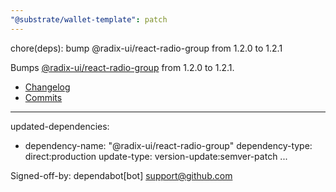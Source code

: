 ```yaml
---
"@substrate/wallet-template": patch
---
```


chore(deps): bump @radix-ui/react-radio-group from 1.2.0 to 1.2.1

Bumps [@radix-ui/react-radio-group](https://github.com/radix-ui/primitives) from 1.2.0 to 1.2.1.
- [Changelog](https://github.com/radix-ui/primitives/blob/main/release-process.md)
- [Commits](https://github.com/radix-ui/primitives/commits)

---
updated-dependencies:
- dependency-name: "@radix-ui/react-radio-group"
  dependency-type: direct:production
  update-type: version-update:semver-patch
...

Signed-off-by: dependabot[bot] <support@github.com>
